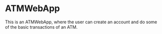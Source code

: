# ATMWebApp

This is an ATMWebApp, where the user can create an account and do some of the basic transactions of an ATM.
